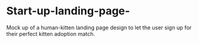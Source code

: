 # Start-up-landing-page-
Mock up of a human-kitten landing page design to let the user sign up for their perfect kitten adoption match. 
